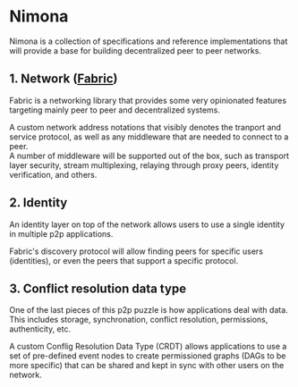 # Nimona

Nimona is a collection of specifications and reference implementations that
will provide a base for building decentralized peer to peer networks.

## 1. Network ([Fabric](fabric.md))

Fabric is a networking library that provides some very opinionated features
targeting mainly peer to peer and decentralized systems.

A custom network address notations that visibly denotes the tranport and 
service protocol, as well as any middleware that are needed to connect to a 
peer.  
A number of middleware will be supported out of the box, such as transport 
layer security, stream multiplexing, relaying through proxy peers, identity 
verification, and others.

## 2. Identity

An identity layer on top of the network allows users to use a single identity
in multiple p2p applications.

Fabric's discovery protocol will allow finding peers for specific users 
(identities), or even the peers that support a specific protocol.

## 3. Conflict resolution data type

One of the last pieces of this p2p puzzle is how applications deal with data.  
This includes storage, synchronation, conflict resolution, permissions, 
authenticity, etc.

A custom Conflig Resolution Data Type (CRDT) allows applications to use a 
set of pre-defined event nodes  to create  permissioned graphs (DAGs to be 
more specific) that can be shared and kept in sync with other users on the 
network.